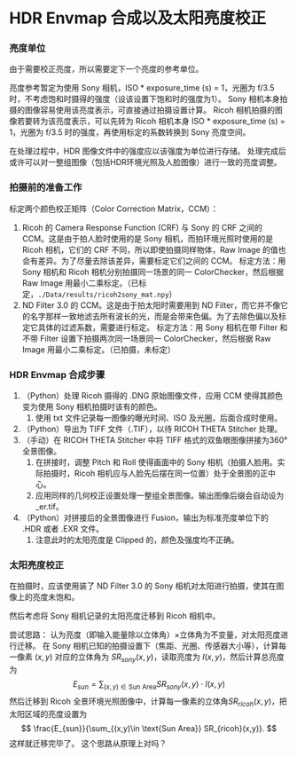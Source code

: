 # HDR Envmap 合成以及太阳亮度校正

### 亮度单位

由于需要校正亮度，所以需要定下一个亮度的参考单位。

亮度参考暂定为使用 Sony 相机，ISO * exposure_time (s) = 1，光圈为 f/3.5 时，不考虑饱和时摄得的强度（设该设置下饱和时的强度为1）。
Sony 相机本身拍摄的图像容易使用该亮度表示，可直接通过拍摄设置计算。
Ricoh 相机拍摄的图像若要转为该亮度表示，可以先转为 Ricoh 相机本身 ISO * exposure_time (s) = 1，光圈为 f/3.5 时的强度，再使用标定的系数转换到 Sony 亮度空间。

在处理过程中，HDR 图像文件中的强度应以该强度为单位进行存储。
处理完成后或许可以对一整组图像（包括HDR环境光照及人脸图像）进行一致的亮度调整。

### 拍摄前的准备工作

标定两个颜色校正矩阵（Color Correction Matrix，CCM）：

1. Ricoh 的 Camera Response Function (CRF) 与 Sony 的 CRF 之间的 CCM。这是由于拍人脸时使用的是 Sony 相机，而拍环境光照时使用的是 Ricoh 相机，它们的 CRF 不同，所以即使拍摄同样物体，Raw Image 的值也会有差异。为了尽量去除该差异，需要标定它们之间的 CCM。
   标定方法：用 Sony 相机和 Ricoh 相机分别拍摄同一场景的同一 ColorChecker，然后根据 Raw Image 用最小二乘标定。（已标定，```./Data/results/ricoh2sony_mat.npy```）
2. ND Filter 3.0 的 CCM。这是由于拍太阳时需要用到 ND Filter，而它并不像它的名字那样一致地滤去所有波长的光，而是会带来色偏。为了去除色偏以及标定它具体的过滤系数，需要进行标定。
   标定方法：用 Sony 相机在带 Filter 和不带 Filter 设置下拍摄两次同一场景同一 ColorChecker，然后根据 Raw Image 用最小二乘标定。（已拍摄，未标定）

### HDR Envmap 合成步骤

1. （Python）处理 Ricoh 摄得的 .DNG 原始图像文件，应用 CCM 使得其颜色变为使用 Sony 相机拍摄时该有的颜色。
   1. 使用 txt 文件记录每一图像的曝光时间、ISO 及光圈，后面合成时使用。
2. （Python）导出为 TIFF 文件（.TIF），以待 RICOH THETA Stitcher 处理。
3. （手动）在 RICOH THETA Stitcher 中将 TIFF 格式的双鱼眼图像拼接为360°全景图像。
   1. 在拼接时，调整 Pitch 和 Roll 使得画面中的 Sony 相机（拍摄人脸用。实际拍摄时，Ricoh 相机应与人脸先后摆在同一位置）处于全景图的正中心。
   2. 应用同样的几何校正设置处理一整组全景图像。输出图像后缀会自动设为 _er.tif。
4. （Python）对拼接后的全景图像进行 Fusion，输出为标准亮度单位下的 .HDR 或者 .EXR 文件。
   1. 注意此时的太阳亮度是 Clipped 的，颜色及强度均不正确。

### 太阳亮度校正

在拍摄时，应该使用装了 ND Filter 3.0 的 Sony 相机对太阳进行拍摄，使其在图像上的亮度未饱和。

然后考虑将 Sony 相机记录的太阳亮度迁移到 Ricoh 相机中。

尝试思路：
认为亮度（即输入能量除以立体角）×立体角为不变量，对太阳亮度进行迁移。
在 Sony 相机已知的拍摄设置下（焦距、光圈、传感器大小等），计算每一像素 $(x,y)$ 对应的立体角为 $SR_{sony}(x,y)$，读取亮度为 $I(x, y)$，然后计算总亮度为
$$
E_{sun}=\sum_{(x,y)\in \text{Sun Area}} SR_{sony}(x,y)\cdot I(x,y)
$$
然后迁移到 Ricoh 全景环境光照图像中，计算每一像素的立体角$SR_{ricoh}(x,y)$，把太阳区域的亮度设置为
$$
\frac{E_{sun}}{\sum_{(x,y)\in \text{Sun Area}} SR_{ricoh}(x,y)}.
$$
这样就迁移完毕了。
这个思路从原理上对吗？